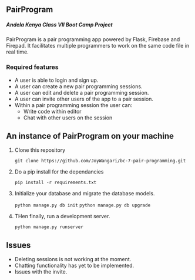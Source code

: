 ## PairProgram
##### Andela Kenya Class VII Boot Camp Project

PairProgram is a pair programming app powered by Flask, Firebase and Firepad. It facilitates multiple programmers to work on the same code file in real time.

### Required features

* A user is able to login and sign up.
* A user can create a new pair programming sessions.
* A user can edit and delete a pair programming session.
* A user can invite other users of the app to a pair session.
* Within a pair programming session the user can:
	* Write code within editor
	* Chat with other users on the session

## An instance of PairProgram on your machine

1. Clone this repository

	`git clone https://github.com/JoyWangari/bc-7-pair-programming.git`

2. Do a pip install for the dependancies

	`pip install -r requirements.txt`

3. Initialize your database and migrate the database models.

	`python manage.py db init`
	`python manage.py db upgrade`

4. THen finally, run a development server.

	`python manage.py runserver`

## Issues

* Deleting sessions is not working at the moment.
* Chatting functionality has yet to be implemented.
* Issues with the invite.

